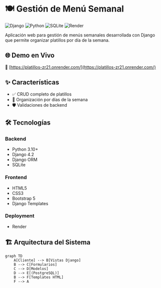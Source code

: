 # 🍽️ Gestión de Menú Semanal

![Django](https://img.shields.io/badge/Django-092E20?style=for-the-badge&logo=django&logoColor=green)
![Python](https://img.shields.io/badge/Python-3776AB?style=for-the-badge&logo=python&logoColor=white)
![SQLite](https://img.shields.io/badge/SQLite-07405E?style=for-the-badge&logo=sqlite&logoColor=white)
![Render](https://img.shields.io/badge/Render-46E3B7?style=for-the-badge&logo=render&logoColor=white)

Aplicación web para gestión de menús semanales desarrollada con Django que permite organizar platillos por día de la semana.

## 🌐 Demo en Vivo
🔗 [https://platillos-zr21.onrender.com/](https://platillos-zr21.onrender.com/)  

## ✨ Características

- ✅ CRUD completo de platillos
- 📅 Organización por días de la semana
- 🛡️ Validaciones de backend

## 🛠️ Tecnologías

### Backend
- Python 3.10+
- Django 4.2
- Django ORM
- SQLite 

### Frontend
- HTML5
- CSS3
- Bootstrap 5
- Django Templates

### Deployment
- Render

## 🏗️ Arquitectura del Sistema

```mermaid
graph TD
    A[Cliente] --> B[Vistas Django]
    B --> C[Formularios]
    C --> D[Modelos]
    D --> E[(PostgreSQL)]
    B --> F[Templates HTML]
    F --> A
